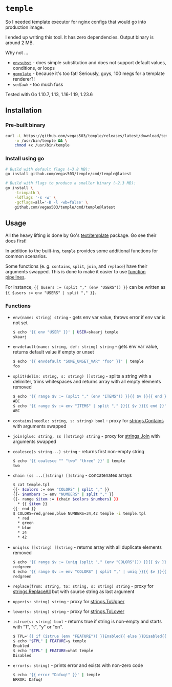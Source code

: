 # `temple`

So I needed template executor for nginx configs that would go into production image.

I ended up writing this tool. It has zero dependencies. Output binary is around 2 MB.

Why not ...

- [`envsubst`](https://man7.org/linux/man-pages/man1/envsubst.1.html) - does simple substitution and does not support default values, conditions, or loops
- [`gomplate`](https://github.com/hairyhenderson/gomplate) - because it's too fat! Seriously, guys, 100 megs for a template renderer?!
- `sed`/`awk` - too much fuss

Tested with Go 1.10.7, 1.13, 1.16-1.19, 1.23.6

## Installation

### Pre-built binary

```sh
curl -L https://github.com/vegas503/temple/releases/latest/download/temple \
    -o /usr/bin/temple && \
    chmod +x /usr/bin/temple
```

### Install using go

```sh
# Build with default flags (~3.8 MB):
go install github.com/vegas503/temple/cmd/temple@latest

# Build with flags to produce a smaller binary (~2.3 MB):
go install \
    -trimpath \
    -ldflags '-s -w' \
    -gcflags=all='-B -l -wb=false' \
    github.com/vegas503/temple/cmd/temple@latest
```

## Usage

All the heavy lifting is done by Go's [text/template](https://pkg.go.dev/text/template) package. Go see their docs first!

In addition to the built-ins, `temple` provides some additional functions for common scenarios.

Some functions (e. g. `contains`, `split`, `join`, and `replace`) have their arguments swapped.
This is done to make it easier to use [function pipelines](https://pkg.go.dev/text/template#hdr-Examples).

For instance, `{{ $users := (split "," (env "USERS")) }}` can be written as `{{ $users := env "USERS" | split "," }}`.

### Functions

- `env(name: string) string` - gets env var value, throws error if env var is not set

    ```sh
    $ echo '{{ env "USER" }}' | USER=skaarj temple
    skaarj
    ```

- `envdefault(name: string, def: string) string` - gets env var value, returns default value if empty or unset

    ```sh
    $ echo '{{ envdefault "SOME_UNSET_VAR" "foo" }}' | temple
    foo
    ```

- `split(delim: string, s: string) []string` - splits a string with a delimiter, trims whitespaces and returns array with all empty elements removed

    ```sh
    $ echo '{{ range $v := (split "," (env "ITEMS")) }}{{ $v }}{{ end }}' | ITEMS="A, B ,  C " temple
    ABC
    $ echo '{{ range $v := env "ITEMS" | split "," }}{{ $v }}{{ end }}' | ITEMS="A, B ,  C " temple
    ABC
    ```

- `contains(needle: string, s: string) bool` - proxy for [strings.Contains](https://pkg.go.dev/strings#Contains) with arguments swapped

- `join(glue: string, ss []string) string` - proxy for [strings.Join](https://pkg.go.dev/strings#Join) with arguments swapped

- `coalesce(s string...) string` - returns first non-empty string

    ```sh
    $ echo '{{ coalesce "" "two" "three" }}' | temple
    two
    ```

- `chain (ss ...[]string) []string` - concatenates arrays

    ```sh
    $ cat temple.tpl
    {{- $colors := env "COLORS" | split "," }}
    {{- $numbers := env "NUMBERS" | split "," }}
    {{- range $item := (chain $colors $numbers) }}
      * {{ $item }}
    {{- end }}
    $ COLORS=red,green,blue NUMBERS=34,42 temple -i temple.tpl
      * red
      * green
      * blue
      * 34
      * 42

- `uniq(ss []string) []string` - returns array with all duplicate elements removed

    ```sh
    $ echo '{{ range $v := (uniq (split "," (env "COLORS"))) }}{{ $v }}{{ end }}' | COLORS=red,green,red temple
    redgreen
    $ echo '{{ range $v := env "COLORS" | split "," | uniq }}{{ $v }}{{ end }}' | COLORS=red,green,red temple
    redgreen
    ```

- `replace(from: string, to: string, s: string) string` - proxy for [strings.ReplaceAll](https://pkg.go.dev/strings#ReplaceAll) but with source string as last argument

- `upper(s: string) string` - proxy for [strings.ToUpper](https://pkg.go.dev/strings#ToUpper)

- `lower(s: string) string` - proxy for [strings.ToLower](https://pkg.go.dev/strings#ToLower)

- `istrue(s: string) bool` - returns true if string is non-empty and starts with "1", "t", "y" or "on".

    ```sh
    $ TPL='{{ if (istrue (env "FEATURE")) }}Enabled{{ else }}Disabled{{ end }}'
    $ echo "$TPL" | FEATURE=y temple
    Enabled
    $ echo "$TPL" | FEATURE=what temple
    Disabled
    ```

- `error(s: string)` - prints error and exists with non-zero code

    ```sh
    $ echo '{{ error "Dafuq!" }}' | temple
    ERROR: Dafuq!
    ```

